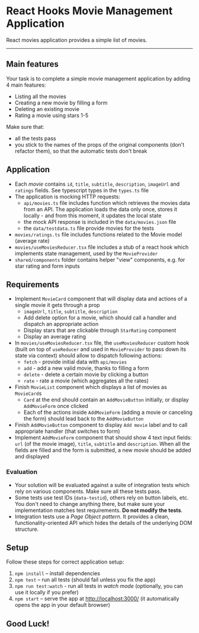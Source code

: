 # React Hooks Movie Management Application

React movies application provides a simple list of movies.

----

## Main features

Your task is to complete a simple movie management application by adding 4 main features:
- Listing all the movies
- Creating a new movie by filling a form
- Deleting an existing movie
- Rating a movie using stars 1-5

Make sure that:
- all the tests pass
- you stick to the names of the props of the original components (don't refactor them), so that the automatic tests don't break

## Application

- Each *movie* contains `id`, `title`, `subtitle`, `description`, `imageUrl` and `ratings` fields. See typescript types in the `types.ts` file
- The application is mocking HTTP requests:
  - `api/movies.ts` file includes function which retrieves the movies data from an API. The application loads the data only once, stores it locally - and from this moment, it updates the local state
  - the mock API response is included in the `data/movies.json` file
  - the `data/testdata.ts` file provide movies for the tests
- `movies/ratings.ts` file includes functions related to the Movie model (average rate)
- `movies/useMoviesReducer.tsx` file includes a stub of a react hook which implements state management, used by the `MovieProvider`
- `shared/components` folder contains helper "view" components, e.g. for star rating and form inputs

## Requirements

- Implement `MovieCard` component that will display data and actions of a single movie it gets through a prop
  - `imageUrl`, `title`, `subtitle`, `description`
  - Add delete option for a movie, which should call a handler and dispatch an appropriate action
  - Display stars that are clickable through `StarRating` component
  - Display an average rating
- In `movies/useMoviesReducer.tsx` file, the `useMoviesReducer` custom hook (built on top of `useReducer` and used in `MovieProvider` to pass down its state via context) should allow to dispatch following actions:
  - `fetch` - provide initial data with `api/movies`
  - `add` - add a new valid movie, thanks to filling a form
  - `delete` - delete a certain movie by clicking a button
  - `rate` - rate a movie (which aggregates all the rates)
- Finish `MovieList` component which displays a list of movies as `MovieCard`s
  - `Card` at the end should contain an `AddMovieButton` initially, or display `AddMovieForm` once clicked
  - Each of the actions inside `AddMovieForm` (adding a movie or canceling the form) should lead back to the `AddMovieButton`
- Finish `AddMovieButton` component to display `Add movie` label and to call appropriate handler (that switches to form)
- Implement `AddMovieForm` component that should show 4 text input fields: `url` (of the movie image), `title`, `subtitle` and `description`. When all the fields are filled and the form is submitted, a new movie should be added and displayed

### Evaluation

- Your solution will be evaluated against a suite of integration tests which rely on various components. Make sure all these tests pass.
- Some tests use test IDs (`data-testid`), others rely on button labels, etc. You don't need to change anything there, but make sure your implementation matches test requirements. **Do not modify the tests**.
- Integration tests use a *Page Object pattern*. It provides a clean, functionality-oriented API which hides the details of the underlying DOM structure.

## Setup

Follow these steps for correct application setup:

1. `npm install` – install dependencies
2. `npm test` – run all tests (should fail unless you fix the app)
3. `npm run test:watch` - run all tests in _watch mode_ (optionally, you can use it locally if you prefer)
4. `npm start` – serve the app at [http://localhost:3000/](http://localhost:3000/) (it automatically opens the app in your default browser)

## Good Luck!
